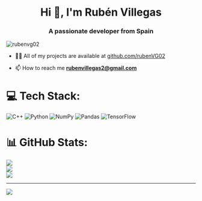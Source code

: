 <h1 align="center">Hi 👋, I'm Rubén Villegas</h1>
<h3 align="center">A passionate developer from Spain</h3>

<p align="left"> <img src="https://komarev.com/ghpvc/?username=rubenvg02&label=Profile%20views&color=0e75b6&style=flat" alt="rubenvg02" /> </p>

- 👨‍💻 All of my projects are available at [github.com/rubenVG02](github.com/rubenVG02)

- 📫 How to reach me **rubenvillegas2@gmail.com**



# 💻 Tech Stack:
![C++](https://img.shields.io/badge/c++-%2300599C.svg?style=for-the-badge&logo=c%2B%2B&logoColor=white) ![Python](https://img.shields.io/badge/python-3670A0?style=for-the-badge&logo=python&logoColor=ffdd54) ![NumPy](https://img.shields.io/badge/numpy-%23013243.svg?style=for-the-badge&logo=numpy&logoColor=white) ![Pandas](https://img.shields.io/badge/pandas-%23150458.svg?style=for-the-badge&logo=pandas&logoColor=white) ![TensorFlow](https://img.shields.io/badge/TensorFlow-%23FF6F00.svg?style=for-the-badge&logo=TensorFlow&logoColor=white)

# 📊 GitHub Stats:
![](https://github-readme-stats.vercel.app/api?username=RubenVG02&theme=dark&hide_border=false&include_all_commits=true&count_private=false)<br/>
![](https://github-readme-streak-stats.herokuapp.com/?user=RubenVG02&theme=dark&hide_border=false)<br/>
![](https://github-readme-stats.vercel.app/api/top-langs/?username=RubenVG02&theme=dark&hide_border=false&include_all_commits=true&count_private=false&layout=compact)

---
[![](https://visitcount.itsvg.in/api?id=RubenVG02&icon=8&color=12)](https://visitcount.itsvg.in)

<!-- Proudly created with GPRM ( https://gprm.itsvg.in ) -->
